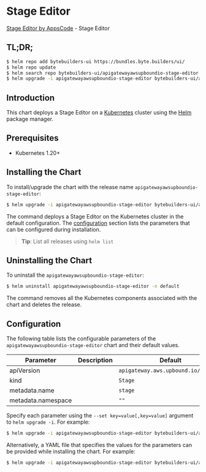 # Stage Editor

[Stage Editor by AppsCode](https://byte.builders) - Stage Editor

## TL;DR;

```bash
$ helm repo add bytebuilders-ui https://bundles.byte.builders/ui/
$ helm repo update
$ helm search repo bytebuilders-ui/apigatewayawsupboundio-stage-editor --version=v0.4.18
$ helm upgrade -i apigatewayawsupboundio-stage-editor bytebuilders-ui/apigatewayawsupboundio-stage-editor -n default --create-namespace --version=v0.4.18
```

## Introduction

This chart deploys a Stage Editor on a [Kubernetes](http://kubernetes.io) cluster using the [Helm](https://helm.sh) package manager.

## Prerequisites

- Kubernetes 1.20+

## Installing the Chart

To install/upgrade the chart with the release name `apigatewayawsupboundio-stage-editor`:

```bash
$ helm upgrade -i apigatewayawsupboundio-stage-editor bytebuilders-ui/apigatewayawsupboundio-stage-editor -n default --create-namespace --version=v0.4.18
```

The command deploys a Stage Editor on the Kubernetes cluster in the default configuration. The [configuration](#configuration) section lists the parameters that can be configured during installation.

> **Tip**: List all releases using `helm list`

## Uninstalling the Chart

To uninstall the `apigatewayawsupboundio-stage-editor`:

```bash
$ helm uninstall apigatewayawsupboundio-stage-editor -n default
```

The command removes all the Kubernetes components associated with the chart and deletes the release.

## Configuration

The following table lists the configurable parameters of the `apigatewayawsupboundio-stage-editor` chart and their default values.

|     Parameter      | Description |                    Default                     |
|--------------------|-------------|------------------------------------------------|
| apiVersion         |             | <code>apigateway.aws.upbound.io/v1beta1</code> |
| kind               |             | <code>Stage</code>                             |
| metadata.name      |             | <code>stage</code>                             |
| metadata.namespace |             | <code>""</code>                                |


Specify each parameter using the `--set key=value[,key=value]` argument to `helm upgrade -i`. For example:

```bash
$ helm upgrade -i apigatewayawsupboundio-stage-editor bytebuilders-ui/apigatewayawsupboundio-stage-editor -n default --create-namespace --version=v0.4.18 --set apiVersion=apigateway.aws.upbound.io/v1beta1
```

Alternatively, a YAML file that specifies the values for the parameters can be provided while
installing the chart. For example:

```bash
$ helm upgrade -i apigatewayawsupboundio-stage-editor bytebuilders-ui/apigatewayawsupboundio-stage-editor -n default --create-namespace --version=v0.4.18 --values values.yaml
```
